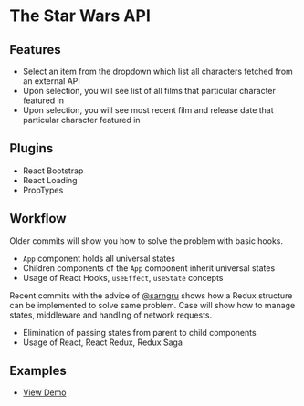 # The Star Wars API

## Features

- Select an item from the dropdown which list all characters fetched from an external API
- Upon selection, you will see list of all films that particular character featured in
- Upon selection, you will see most recent film and release date that particular character featured in

## Plugins

- React Bootstrap
- React Loading
- PropTypes

## Workflow

Older commits will show you how to solve the problem with basic hooks.

- `App` component holds all universal states
- Children components of the `App` component inherit universal states
- Usage of React Hooks, `useEffect`, `useState` concepts

Recent commits with the advice of [@sarngru](https://github.com/sarngru) shows how a Redux structure can be implemented to solve same problem. Case will show how to manage states, middleware and handling of network requests.

- Elimination of passing states from parent to child components
- Usage of React, React Redux, Redux Saga

## Examples

- [View Demo](https://tswa.netlify.app)
